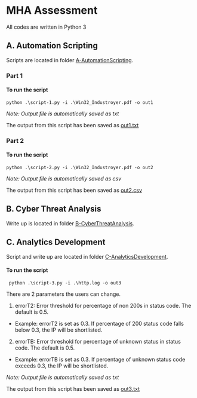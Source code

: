 # MHA Assessment
All codes are written in Python 3
## A. Automation Scripting
Scripts are located in folder [A-AutomationScripting](./A-AutomationScripting).
### Part 1
####  To run the script
```
python .\script-1.py -i .\Win32_Industroyer.pdf -o out1     
```
*Note: Output file is automatically saved as txt*

The output from this script has been saved as [out1.txt](./out1.txt)

### Part 2
#### To run the script
```
python .\script-2.py -i .\Win32_Industroyer.pdf -o out2
```
*Note: Output file is automatically saved as csv*

The output from this script has been saved as [out2.csv](./out2.csv)

## B. Cyber Threat Analysis
Write up is located in folder [B-CyberThreatAnalysis](./B-CyberThreatAnalysis).

## C. Analytics Development
Script and write up are located in folder [C-AnalyticsDevelopment](./C-AnalyticsDevelopment).
####  To run the script
```
 python .\script-3.py -i .\http.log -o out3
```
There are 2 parameters the users can change.
1. errorT2: Error threshold for percentage of non 200s in status code. The default is 0.5.
+ Example: errorT2 is set as 0.3. If percentage of 200 status code falls below 0.3, the IP will be shortlisted.

2. errorTB: Error threshold for percentage of unknown status in status code. The default is 0.5.
+ Example: errorTB is set as 0.3. If percentage of unknown status code exceeds 0.3, the IP will be shortlisted.

*Note: Output file is automatically saved as txt*

The output from this script has been saved as [out3.txt](./out3.txt)
